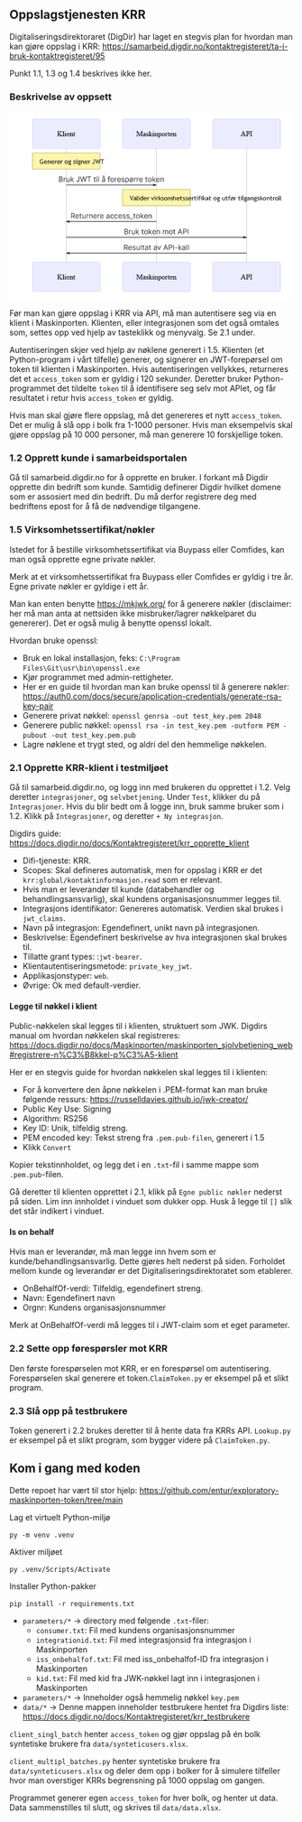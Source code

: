 

## Oppslagstjenesten KRR

Digitaliseringsdirektoraret (DigDir) har laget en stegvis plan for hvordan man kan gjøre oppslag i KRR: https://samarbeid.digdir.no/kontaktregisteret/ta-i-bruk-kontaktregisteret/95

Punkt 1.1, 1.3 og 1.4 beskrives ikke her. 

### Beskrivelse av oppsett

![Alt text](img/image.png)

Før man kan gjøre oppslag i KRR via API, må man autentisere seg via en klient i Maskinporten. Klienten, eller integrasjonen som det også omtales som, settes opp ved hjelp av tasteklikk og menyvalg. Se 2.1 under. 

Autentiseringen skjer ved hjelp av nøklene generert i 1.5. Klienten (et Python-program i vårt tilfelle)  generer, og signerer en JWT-forepørsel om token til klienten i Maskinporten. Hvis autentiseringen vellykkes, returneres det et `access_token` som er gyldig i 120 sekunder. Deretter bruker Python-programmet det tildelte `token` til å identifisere seg selv mot APIet, og får resultatet i retur hvis `access_token` er gyldig.

Hvis man skal gjøre flere oppslag, må det genereres et nytt `access_token`. Det er mulig å slå opp i bolk fra 1-1000 personer. Hvis man eksempelvis skal gjøre oppslag på 10 000 personer, må man generere 10 forskjellige token. 


### 1.2 Opprett kunde i samarbeidsportalen

Gå til samarbeid.digdir.no for å opprette en bruker. I forkant må Digdir opprette din bedrift som kunde. Samtidig definerer Digdir hvilket domene som er assosiert med din bedrift. Du må derfor registrere deg med bedriftens epost for å få de nødvendige tilgangene. 

### 1.5 Virksomhetssertifikat/nøkler

Istedet for å bestille virksomhetssertifikat via Buypass eller Comfides, kan man også opprette egne private nøkler.

Merk at et virksomhetssertifikat fra Buypass eller Comfides er gyldig i tre år. Egne private nøkler er gyldige i ett år. 

Man kan enten benytte https://mkjwk.org/ for å generere nøkler (disclaimer: her må man anta at nettsiden ikke misbruker/lagrer nøkkelparet du genererer). Det er også mulig å benytte openssl lokalt.

Hvordan bruke openssl:
- Bruk en lokal installasjon, feks: `C:\Program Files\Git\usr\bin\openssl.exe`  
- Kjør programmet med admin-rettigheter.  
- Her er en guide til hvordan man kan bruke openssl til å generere nøkler: https://auth0.com/docs/secure/application-credentials/generate-rsa-key-pair  
- Generere privat nøkkel: `openssl genrsa -out test_key.pem 2048`  
- Generere public nøkkel: `openssl rsa -in test_key.pem -outform PEM -pubout -out test_key.pem.pub`  
- Lagre nøklene et trygt sted, og aldri del den hemmelige nøkkelen.  

### 2.1 Opprette KRR-klient i testmiljøet

Gå til samarbeid.digdir.no, og logg inn med brukeren du opprettet i 1.2. Velg deretter `integrasjoner`, og `selvbetjening`. Under `Test`, klikker du på `Integrasjoner`. Hvis du blir bedt om å logge inn, bruk samme bruker som i 1.2. Klikk på `Integrasjoner`, og deretter `+ Ny integrasjon`.

Digdirs guide: https://docs.digdir.no/docs/Kontaktregisteret/krr_opprette_klient

- Difi-tjeneste: KRR.  
- Scopes: Skal defineres automatisk, men for oppslag i KRR er det `krr:global/kontaktinformasjon.read` som er relevant.  
- Hvis man er leverandør til kunde (databehandler og behandlingsansvarlig), skal kundens organisasjonsnummer legges til.  
- Integrasjons identifikator: Genereres automatisk. Verdien skal brukes i `jwt_claims`.  
- Navn på integrasjon: Egendefinert, unikt navn på integrasjonen.  
- Beskrivelse: Egendefinert beskrivelse av hva integrasjonen skal brukes til.  
- Tillatte grant types: :`jwt-bearer`.  
- Klientautentiseringsmetode: `private_key_jwt`.  
- Applikasjonstyper: `web`.  
- Øvrige: Ok med default-verdier.  

#### Legge til nøkkel i klient
Public-nøkkelen skal legges til i klienten, struktuert som JWK. Digdirs manual om hvordan nøkkelen skal registreres: https://docs.digdir.no/docs/Maskinporten/maskinporten_sjolvbetjening_web#registrere-n%C3%B8kkel-p%C3%A5-klient 

Her er en stegvis guide for hvordan nøkkelen skal legges til i klienten: 

- For å konvertere den åpne nøkkelen i .PEM-format kan man bruke følgende ressurs: https://russelldavies.github.io/jwk-creator/  
- Public Key Use: Signing  
- Algorithm: RS256  
- Key ID: Unik, tilfeldig streng.  
- PEM encoded key: Tekst streng fra `.pem.pub-filen`, generert i 1.5  
- Klikk `Convert`  

Kopier tekstinnholdet, og legg det i en `.txt`-fil i samme mappe som `.pem.pub`-filen. 

Gå deretter til klienten opprettet i 2.1, klikk på `Egne public nøkler` nederst på siden. Lim inn innholdet i vinduet som dukker opp. Husk å legge til `[]` slik det står indikert i vinduet. 

#### Is on behalf
Hvis man er leverandør, må man legge inn hvem som er kunde/behandlingsansvarlig. Dette gjøres helt nederst på siden. Forholdet mellom kunde og leverandør er det Digitaliseringsdirektoratet som etablerer.

- OnBehalfOf-verdi: Tilfeldig, egendefinert streng.  
- Navn: Egendefinert navn 
- Orgnr: Kundens organisasjonsnummer

Merk at OnBehalfOf-verdi må legges til i JWT-claim som et eget parameter. 

### 2.2 Sette opp førespørsler mot KRR

Den første forespørselen mot KRR, er en forespørsel om autentisering. Forespørselen skal generere et token.`ClaimToken.py` er eksempel på et slikt program. 

### 2.3 Slå opp på testbrukere

Token generert i 2.2 brukes deretter til å hente data fra KRRs API. `Lookup.py` er eksempel på et slikt program, som bygger videre på `ClaimToken.py`. 

## Kom i gang med koden

Dette repoet har vært til stor hjelp: https://github.com/entur/exploratory-maskinporten-token/tree/main 

Lag et virtuelt Python-miljø
```
py -m venv .venv
```

Aktiver miljøet
```
py .venv/Scripts/Activate
```

Installer Python-pakker
```
pip install -r requirements.txt
```

- `parameters/*` -> directory med følgende `.txt`-filer: 
    * `consumer.txt`: Fil med kundens organisasjonsnummer
    * `integrationid.txt`: Fil med integrasjonsid fra integrasjon i Maskinporten
    * `iss_onbehalfof.txt`: Fil med iss_onbehalfof-ID fra integrasjon i Maskinporten
    * `kid.txt`: Fil med kid fra JWK-nøkkel lagt inn i integrasjonen i Maskinporten
- `parameters/*` -> Inneholder også hemmelig nøkkel `key.pem`
- `data/*` -> Denne mappen inneholder testbrukere hentet fra Digdirs liste: https://docs.digdir.no/docs/Kontaktregisteret/krr_testbrukere

`client_singl_batch` henter `access_token` og gjør oppslag på én bolk syntetiske brukere fra `data/synteticusers.xlsx`. 

`client_multipl_batches.py` henter syntetiske brukere fra `data/synteticusers.xlsx` og deler dem opp i bolker for å simulere tilfeller hvor man overstiger KRRs begrensning på 1000 oppslag om gangen. 

Programmet generer egen `access_token` for hver bolk, og henter ut data. Data sammenstilles til slutt, og skrives til `data/data.xlsx`.